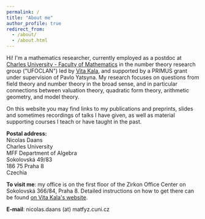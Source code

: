 ```yaml
---
permalink: /
title: "About me"
author_profile: true
redirect_from: 
  - /about/
  - /about.html
---
```


Hi! I'm a mathematics researcher, currently employed as a postdoc at [Charles University - Faculty of Mathematics](https://www.mff.cuni.cz/en) in the number theory research group ("UFOCLAN") led by [Vita Kala](https://www1.karlin.mff.cuni.cz/~kala/web/), and supported by a PRIMUS grant under supervision of Pavlo Yatsyna.
My research focuses on questions from field theory and number theory in the broad sense, and in particular connections between valuation theory, quadratic form theory, arithmetic geometry, and model theory.

On this website you may find links to my publications and preprints, slides and sometimes recordings of talks I have given, as well as material supporting courses I teach or have taught in the past.

**Postal address:**  
Nicolas Daans  
Charles University  
MFF Department of Algebra  
Sokolovská 49/83  
186 75 Praha 8  
Czechia  

**To visit me**: my office is on the first floor of the Zirkon Office Center on Sokolovská 366/84, Praha 8. Detailed instructions on how to get there can be found [on Vita Kala's website](https://www1.karlin.mff.cuni.cz/~kala/web/contact).

**E-mail**: nicolas.daans (at) matfyz.cuni.cz
